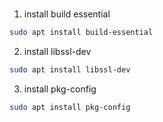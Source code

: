 #

1. install build essential
``` bash
sudo apt install build-essential
```
2. install libssl-dev
``` bash
sudo apt install libssl-dev
```
3. install pkg-config
``` bash
sudo apt install pkg-config
```
